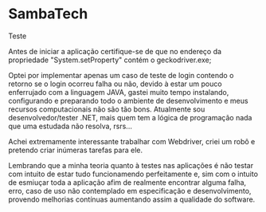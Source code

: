 # SambaTech
Teste

Antes de iniciar a aplicação certifique-se de que no endereço da propriedade "System.setProperty" contém o geckodriver.exe;

Optei por implementar apenas um caso de teste de login contendo o retorno se o login ocorreu falha ou não, devido à estar um pouco enferrujado com a linguagem JAVA, gastei muito tempo instalando, configurando e preparando todo o ambiente de desenvolvimento e meus recursos computacionais não são tão bons. Atualmente sou desenvolvedor/tester .NET, mais quem tem a lógica de programação nada que uma estudada não resolva, rsrs...

Achei extremamente interessante trabalhar com Webdriver, criei um robô e pretendo criar inúmeras tarefas para ele.

Lembrando que a minha teoria quanto à testes nas aplicações é não testar com intuito de estar tudo funcionamendo perfeitamente e, sim com o intuito de esmiuçar toda a aplicação afim de realmente encontrar alguma falha, erro, caso de uso não contemplado em especificação e desenvolvimento, provendo melhorias contínuas aumentando assim a qualidade do software.


